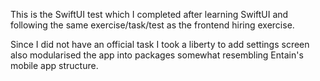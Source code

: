This is the SwiftUI test which I completed after learning SwiftUI and following the same exercise/task/test as the frontend hiring exercise.

Since I did not have an official task I took a liberty to add settings screen also modularised the app into packages somewhat resembling Entain's mobile app structure.
